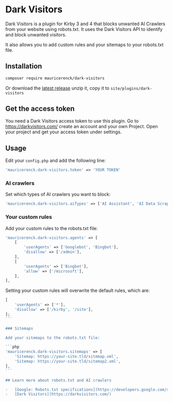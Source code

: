 # Dark Visitors

Dark Visitors is a plugin for Kirby 3 and 4 that blocks unwanted AI Crawlers from your website using robots.txt. It uses the Dark Visitors API to identify and block unwanted visitors.

It also allows you to add custom rules and your sitemaps to your robots.txt file.

## Installation

```bash
composer require mauricerenck/dark-visitors
```

Or download the [latest release](https://github.com/mauricerenck/dark-visitors/releases) unzip it, copy it to `site/plugins/dark-visitors`

## Get the access token

You need a Dark Visitors access token to use this plugin.
Go to https://darkvisitors.com/ create an account and your own Project. Open your project and get your access token under settings.

## Usage

Edit your `config.php` and add the following line:

```php
'mauricerenck.dark-visitors.token' => 'YOUR TOKEN'
```

### AI crawlers

Set which types of AI crawlers you want to block:

```php
'mauricerenck.dark-visitors.aiTypes' => ['AI Assistant', 'AI Data Scraper', 'AI Search Crawler'],
```

### Your custom rules

Add your custom rules to the robots.txt file:

```php
'mauricerenck.dark-visitors.agents' => [
    [
        'userAgents' => ['Googlebot', 'Bingbot'],
        'disallow' => ['/admin'],
    ],
    [
        'userAgents' => ['Bingbot'],
        'allow' => ['/microsoft'],
    ],
],
```

Setting your custom rules will overwrite the default rules, which are:

````php
[
    'userAgents' => ['*'],
    'disallow' => ['/kirby', '/site'],
];
```

### Sitemaps

Add your sitemaps to the robots.txt file:

```php
'mauricerenck.dark-visitors.sitemaps' => [
    'Sitemap: https://your-site.tld/sitemap.xml',
    'Sitemap: https://your-site.tld/sitemap2.xml',
],
```

## Learn more about robots.txt and AI crawlers

-   [Google: Robots.txt specifications](https://developers.google.com/search/docs/advanced/robots/robots_txt)
-   [Dark Visitors](https://darkvisitors.com/)
